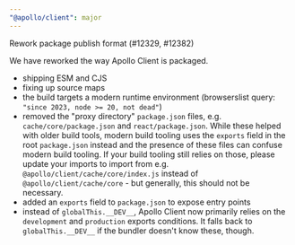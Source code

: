 ```yaml
---
"@apollo/client": major
---
```


Rework package publish format (#12329, #12382)

We have reworked the way Apollo Client is packaged.

* shipping ESM and CJS
* fixing up source maps
* the build targets a modern runtime environment (browserslist query: `"since 2023, node >= 20, not dead"`)
* removed the "proxy directory" `package.json` files, e.g. `cache/core/package.json` and `react/package.json`. While these helped with older build tools, modern build tooling uses the `exports` field in the root `package.json` instead and the presence of these files can confuse modern build tooling. If your build tooling still relies on those, please update your imports to import from e.g. `@apollo/client/cache/core/index.js` instead of `@apollo/client/cache/core` - but generally, this should not be necessary.
* added an `exports` field to `package.json` to expose entry points
* instead of `globalThis.__DEV__`, Apollo Client now primarily relies on the `development` and `production` exports conditions. It falls back to `globalThis.__DEV__` if the bundler doesn't know these, though.
